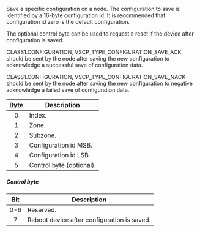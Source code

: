 Save a specific configuration on a node.  The configuration to save is identified by a 16-byte configuration id. It is recommended that configuration id zero is the default configuration.

The optional control byte can be used to request a reset if the device after configuration is saved.

CLASS1.CONFIGURATION, VSCP_TYPE_CONFIGURATION_SAVE_ACK should be sent by the node after saving the new configuration to acknowledge a successful save of configuration data.

CLASS1.CONFIGURATION, VSCP_TYPE_CONFIGURATION_SAVE_NACK should be sent by the node after saving the new configuration to negative acknowledge a failed save of configuration data.

 | Byte | Description | 
 | :----: | ----------- | 
 | 0    | Index.                | 
 | 1    | Zone.                 | 
 | 2    | Subzone.              | 
 | 3    | Configuration id MSB. | 
 | 4    | Configuration id LSB. |
 | 5    | Control byte (optional). |

##### Control byte

| Bit | Description | 
| :----: | ----------- | 
| 0-6    | Reserved.   | 
| 7    | Reboot device after configuration is saved.   | 
